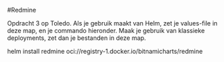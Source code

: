 #Redmine

Opdracht 3 op Toledo. Als je gebruik maakt van Helm, zet je values-file in deze map, en je commando hieronder. Maak je gebruik van klassieke deployments, zet dan je bestanden in deze map.

helm install redmine oci://registry-1.docker.io/bitnamicharts/redmine